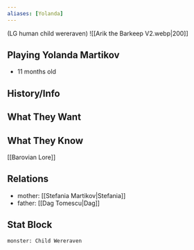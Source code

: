 ```yaml
---
aliases: [Yolanda]
---
```

(LG human child wereraven)
![[Arik the Barkeep V2.webp|200]]
## Playing Yolanda Martikov
- 11 months old

## History/Info

## What They Want

## What They Know
[[Barovian Lore]]

## Relations
- mother: [[Stefania Martikov|Stefania]]
- father: [[Dag Tomescu|Dag]]

## Stat Block

```statblock
monster: Child Wereraven
```

```dataviewjs
```
